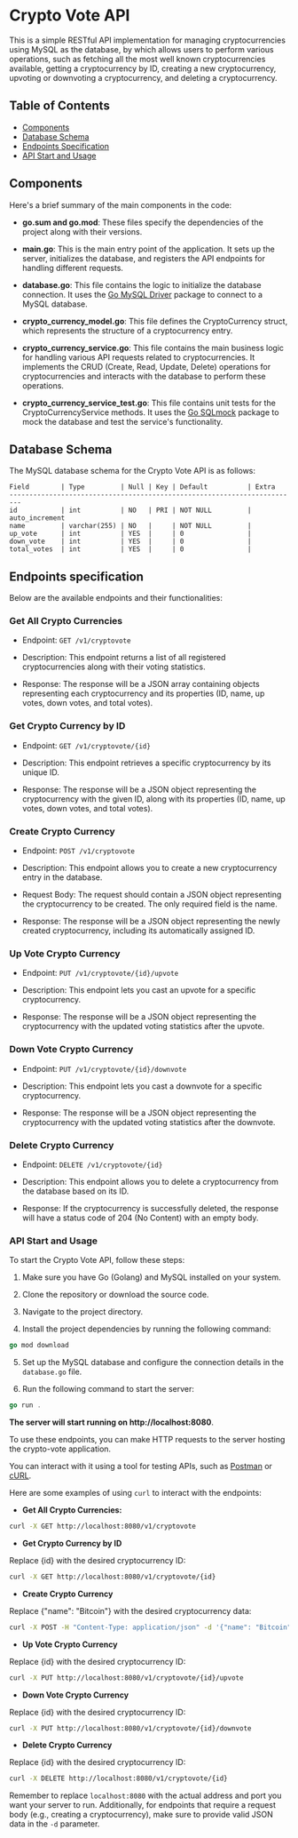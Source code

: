# Crypto Vote API

This is a simple RESTful API implementation for managing cryptocurrencies using MySQL as the database, by which allows users to perform various operations, such as fetching all the most well known cryptocurrencies available, getting a cryptocurrency by ID, creating a new cryptocurrency, upvoting or downvoting a cryptocurrency, and deleting a cryptocurrency.

## Table of Contents
- [Components](#components)
- [Database Schema](#database-schema)
- [Endpoints Specification](#endpoints-specification)
- [API Start and Usage](#api-start-and-usage)

## Components

Here's a brief summary of the main components in the code:

- **go.sum and go.mod**: These files specify the dependencies of the project along with their versions.

- **main.go**: This is the main entry point of the application. It sets up the server, initializes the database, and registers the API endpoints for handling different requests.

- **database.go**: This file contains the logic to initialize the database connection. It uses the [Go MySQL Driver](https://github.com/go-sql-driver/mysql) package to connect to a MySQL database.

- **crypto_currency_model.go**: This file defines the CryptoCurrency struct, which represents the structure of a cryptocurrency entry.

- **crypto_currency_service.go**: This file contains the main business logic for handling various API requests related to cryptocurrencies. It implements the CRUD (Create, Read, Update, Delete) operations for cryptocurrencies and interacts with the database to perform these operations.

- **crypto_currency_service_test.go**: This file contains unit tests for the CryptoCurrencyService methods. It uses the [Go SQLmock](https://github.com/DATA-DOG/go-sqlmock) package to mock the database and test the service's functionality.

## Database Schema

The MySQL database schema for the Crypto Vote API is as follows:

```
Field        | Type         | Null | Key | Default          | Extra
-------------------------------------------------------------------------
id           | int          | NO   | PRI | NOT NULL         | auto_increment
name         | varchar(255) | NO   |     | NOT NULL         |
up_vote      | int          | YES  |     | 0                |
down_vote    | int          | YES  |     | 0                |
total_votes  | int          | YES  |     | 0                |
```

## Endpoints specification

Below are the available endpoints and their functionalities:

### Get All Crypto Currencies

- Endpoint: `GET /v1/cryptovote`

- Description: This endpoint returns a list of all registered cryptocurrencies along with their voting statistics.

- Response: The response will be a JSON array containing objects representing each cryptocurrency and its properties (ID, name, up votes, down votes, and total votes).

### Get Crypto Currency by ID

- Endpoint: `GET /v1/cryptovote/{id}`

- Description: This endpoint retrieves a specific cryptocurrency by its unique ID.

- Response: The response will be a JSON object representing the cryptocurrency with the given ID, along with its properties (ID, name, up votes, down votes, and total votes).

### Create Crypto Currency

- Endpoint: `POST /v1/cryptovote`

- Description: This endpoint allows you to create a new cryptocurrency entry in the database.

- Request Body: The request should contain a JSON object representing the cryptocurrency to be created. The only required field is the name.

- Response: The response will be a JSON object representing the newly created cryptocurrency, including its automatically assigned ID.

### Up Vote Crypto Currency

- Endpoint: `PUT /v1/cryptovote/{id}/upvote`

- Description: This endpoint lets you cast an upvote for a specific cryptocurrency.

- Response: The response will be a JSON object representing the cryptocurrency with the updated voting statistics after the upvote.

### Down Vote Crypto Currency

- Endpoint: `PUT /v1/cryptovote/{id}/downvote`

- Description: This endpoint lets you cast a downvote for a specific cryptocurrency.

- Response: The response will be a JSON object representing the cryptocurrency with the updated voting statistics after the downvote.

### Delete Crypto Currency

- Endpoint: `DELETE /v1/cryptovote/{id}`

- Description: This endpoint allows you to delete a cryptocurrency from the database based on its ID.

- Response: If the cryptocurrency is successfully deleted, the response will have a status code of 204 (No Content) with an empty body.

### API Start and Usage

To start the Crypto Vote API, follow these steps:

1. Make sure you have Go (Golang) and MySQL installed on your system.

2. Clone the repository or download the source code.

3. Navigate to the project directory.

4. Install the project dependencies by running the following command:

```go
go mod download
```

5. Set up the MySQL database and configure the connection details in the `database.go` file.

6. Run the following command to start the server:

```go
go run .
```

**The server will start running on http://localhost:8080**.

To use these endpoints, you can make HTTP requests to the server hosting the crypto-vote application. 

You can interact with it using a tool for testing APIs, such as [Postman](https://www.postman.com/) or [cURL](https://curl.se/).

Here are some examples of using `curl` to interact with the endpoints:

- **Get All Crypto Currencies:**

```bash
curl -X GET http://localhost:8080/v1/cryptovote
```

- **Get Crypto Currency by ID** 

Replace {id} with the desired cryptocurrency ID:

```bash
curl -X GET http://localhost:8080/v1/cryptovote/{id}
```

- **Create Crypto Currency**

Replace {"name": "Bitcoin"} with the desired cryptocurrency data:

```bash
curl -X POST -H "Content-Type: application/json" -d '{"name": "Bitcoin"}' http://localhost:8080/v1/cryptovote
```

- **Up Vote Crypto Currency**

Replace {id} with the desired cryptocurrency ID:

```bash
curl -X PUT http://localhost:8080/v1/cryptovote/{id}/upvote
```

- **Down Vote Crypto Currency**

Replace {id} with the desired cryptocurrency ID:

```bash
curl -X PUT http://localhost:8080/v1/cryptovote/{id}/downvote
```

- **Delete Crypto Currency**

Replace {id} with the desired cryptocurrency ID:

```bash
curl -X DELETE http://localhost:8080/v1/cryptovote/{id}
```

Remember to replace `localhost:8080` with the actual address and port you want your server to run. Additionally, for endpoints that require a request body (e.g., creating a cryptocurrency), make sure to provide valid JSON data in the `-d` parameter.